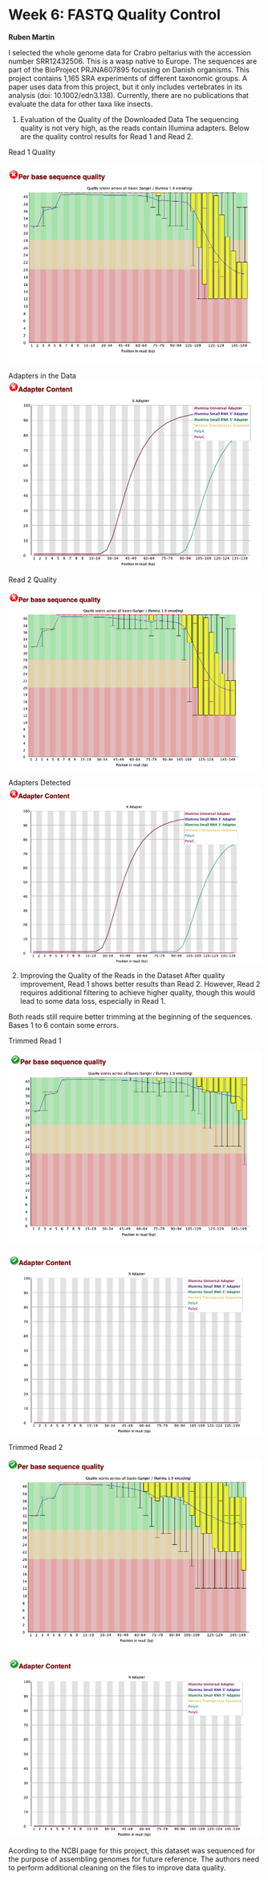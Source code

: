 # Week 6: FASTQ Quality Control
**Ruben Martin**

I selected the whole genome data for Crabro peltarius with the accession number SRR12432506. This is a wasp native to Europe.
The sequences are part of the BioProject PRJNA607895 focusing on Danish organisms. This project contains 1,165 SRA experiments of different taxonomic groups.
A paper uses data from this project, but it only includes vertebrates in its analysis (doi: 10.1002/edn3.138). Currently, there are no publications that evaluate the data for other taxa like insects.

1. Evaluation of the Quality of the Downloaded Data
The sequencing quality is not very high, as the reads contain Illumina adapters. Below are the quality control results for Read 1 and Read 2.

Read 1 Quality

![Q](https://github.com/B-ruben95/Bioinformatic/blob/main/HW6/Image/Q.jpg?raw=true)

Adapters in the Data
![adapters](https://github.com/B-ruben95/Bioinformatic/blob/main/HW6/Image/Quality_Read_Adapters.jpg?raw=true)


Read 2 Quality

![Q2](https://github.com/B-ruben95/Bioinformatic/blob/main/HW6/Image/Quality_Read2.png?raw=true)


Adapters Detected
![adapter](https://github.com/B-ruben95/Bioinformatic/blob/main/HW6/Image/Screenshot%202024-10-07%20at%2000.40.27.png?raw=true)

2. Improving the Quality of the Reads in the Dataset
After quality improvement, Read 1 shows better results than Read 2. However, Read 2 requires additional filtering to achieve higher quality, though this would lead to some data loss, especially in Read 1.

Both reads still require better trimming at the beginning of the sequences. Bases 1 to 6 contain some errors.

Trimmed Read 1

![adapter](https://github.com/B-ruben95/Bioinformatic/blob/main/HW6/Image/Trimmed1.png?raw=true)


![adapter](https://github.com/B-ruben95/Bioinformatic/blob/main/HW6/Image/Screenshot%202024-10-07%20at%2000.43.51.png?raw=true)


Trimmed Read 2

![adapter](https://github.com/B-ruben95/Bioinformatic/blob/main/HW6/Image/trimmed2.png?raw=true)



![adapter](https://github.com/B-ruben95/Bioinformatic/blob/main/HW6/Image/Screenshot%202024-10-07%20at%2000.43.51.png?raw=true)


Acording to the NCBI page for this project, this dataset was sequenced for the purpose of assembling genomes for future reference. The authors need to perform additional cleaning on the files to improve data quality.
